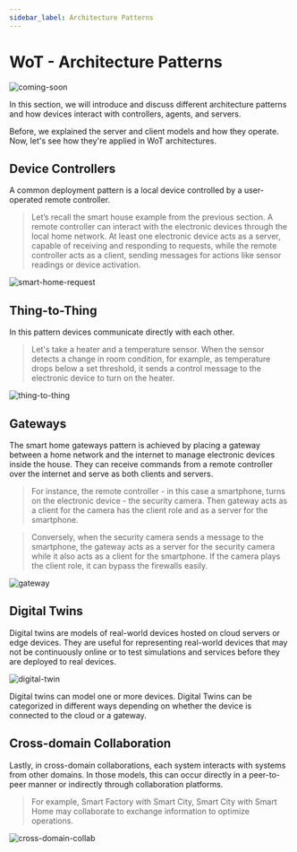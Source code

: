 ```yaml
---
sidebar_label: Architecture Patterns
---
```


# WoT - Architecture Patterns

![coming-soon](/img/tutorial/What-Is-Wot/coming_soon_banner.png)

In this section, we will introduce and discuss different architecture patterns and how devices interact with controllers, agents, and servers.

Before, we explained the server and client models and how they operate. Now, let's see how they're applied in WoT architectures.

## Device Controllers

A common deployment pattern is a local device controlled by a user-operated remote controller. 

> Let’s recall the smart house example from the previous section. A remote controller can interact with the electronic devices through the local home network. At least one electronic device acts as a server, capable of receiving and responding to requests, while the remote controller acts as a client, sending messages for actions like sensor readings or device activation.

![smart-home-request](/img/11-Architecture-Patterns/smart-home-request-response.png)

## Thing-to-Thing

In this pattern devices communicate directly with each other.

> Let's take a heater and a temperature sensor. When the sensor detects a change in room condition, for example, as temperature drops below a set threshold, it sends a control message to the electronic device to turn on the heater.

![thing-to-thing](/img/11-Architecture-Patterns/thing-to-thing.png)

## Gateways

The smart home gateways pattern is achieved by placing a gateway between a home network and the internet to manage electronic devices inside the house. They can receive commands from a remote controller over the internet and serve as both clients and servers.

> For instance, the remote controller - in this case a smartphone, turns on the electronic device - the security camera. Then gateway acts as a client for the camera has the client role and as a server for the smartphone.

> Conversely, when the security camera sends a message to the smartphone, the gateway acts as a server for the security camera while it also acts as a client for the smartphone. If the camera plays the client role, it can bypass the firewalls easily.

![gateway](/img/11-Architecture-Patterns/gateway.png)

## Digital Twins

Digital twins are models of real-world devices hosted on cloud servers or edge devices. They are useful for representing real-world devices that may not be continuously online or to test simulations and services before they are deployed to real devices.

![digital-twin](/img/11-Architecture-Patterns/digital-twin.png)

Digital twins can model one or more devices. Digital Twins can be categorized in different ways depending on whether the device is connected to the cloud or a gateway.

## Cross-domain Collaboration

Lastly, in cross-domain collaborations, each system interacts with systems from other domains. In those models, this can occur directly in a peer-to-peer manner or indirectly through collaboration platforms.

> For example, Smart Factory with Smart City, Smart City with Smart Home may collaborate to exchange information to optimize operations.

![cross-domain-collab](/img/11-Architecture-Patterns/cross-domain-collab.png)
